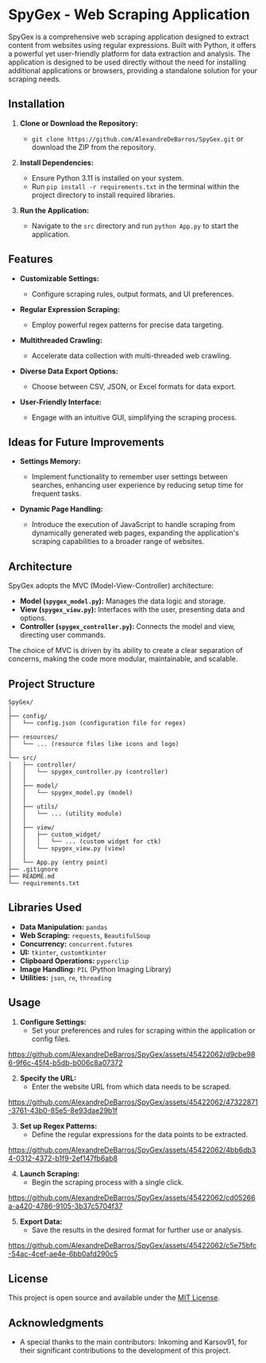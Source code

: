 # SpyGex - Web Scraping Application 

SpyGex is a comprehensive web scraping application designed to extract content from websites using regular expressions. Built with Python, it offers a powerful yet user-friendly platform for data extraction and analysis. The application is designed to be used directly without the need for installing additional applications or browsers, providing a standalone solution for your scraping needs.

## Installation

1. **Clone or Download the Repository:**
   - `git clone https://github.com/AlexandreDeBarros/SpyGex.git` or download the ZIP from the repository.

2. **Install Dependencies:**
   - Ensure Python 3.11 is installed on your system.
   - Run `pip install -r requirements.txt` in the terminal within the project directory to install required libraries.

3. **Run the Application:**
   - Navigate to the `src` directory and run `python App.py` to start the application.

## Features

- **Customizable Settings:**
  - Configure scraping rules, output formats, and UI preferences.
  
- **Regular Expression Scraping:**
  - Employ powerful regex patterns for precise data targeting.

- **Multithreaded Crawling:**
  - Accelerate data collection with multi-threaded web crawling.

- **Diverse Data Export Options:**
  - Choose between CSV, JSON, or Excel formats for data export.

- **User-Friendly Interface:**
  - Engage with an intuitive GUI, simplifying the scraping process.

## Ideas for Future Improvements

- **Settings Memory:**
  - Implement functionality to remember user settings between searches, enhancing user experience by reducing setup time for frequent tasks.

- **Dynamic Page Handling:**
  - Introduce the execution of JavaScript to handle scraping from dynamically generated web pages, expanding the application's scraping capabilities to a broader range of websites.

## Architecture

SpyGex adopts the MVC (Model-View-Controller) architecture:

- **Model (`spygex_model.py`):** Manages the data logic and storage.
- **View (`spygex_view.py`):** Interfaces with the user, presenting data and options.
- **Controller (`spygex_controller.py`):** Connects the model and view, directing user commands.

The choice of MVC is driven by its ability to create a clear separation of concerns, making the code more modular, maintainable, and scalable.

## Project Structure

```
SpyGex/
│
├── config/
│   └── config.json (configuration file for regex)
│
├── resources/
│   └── ... (resource files like icons and logo)
│
└── src/
│   ├── controller/
│   │   └── spygex_controller.py (controller)
│   │
│   ├── model/
│   │   └── spygex_model.py (model)
│   │
│   ├── utils/
│   │   └── ... (utility module)
│   │
│   ├── view/
│   │   ├── custom_widget/
│   │   │   └── ... (custom widget for ctk)
│   │   └── spygex_view.py (view)
│   │
│   └── App.py (entry point)
├── .gitignore
├── README.md
└── requirements.txt
```

## Libraries Used

- **Data Manipulation:** `pandas`
- **Web Scraping:** `requests`, `BeautifulSoup`
- **Concurrency:** `concurrent.futures`
- **UI:** `tkinter`, `customtkinter`
- **Clipboard Operations:** `pyperclip`
- **Image Handling:** `PIL` (Python Imaging Library)
- **Utilities:** `json`, `re`, `threading`

## Usage

1. **Configure Settings:**
   - Set your preferences and rules for scraping within the application or config files.

https://github.com/AlexandreDeBarros/SpyGex/assets/45422062/d9cbe986-9f6c-45f4-b5db-b006c8a07372

2. **Specify the URL:**
   - Enter the website URL from which data needs to be scraped.

https://github.com/AlexandreDeBarros/SpyGex/assets/45422062/47322871-3761-43b0-85e5-8e93dae29b1f

3. **Set up Regex Patterns:**
   - Define the regular expressions for the data points to be extracted.

https://github.com/AlexandreDeBarros/SpyGex/assets/45422062/4bb6db34-0312-4372-b1f9-2ef147fb6ab8

4. **Launch Scraping:**
   - Begin the scraping process with a single click.

https://github.com/AlexandreDeBarros/SpyGex/assets/45422062/cd05266a-a420-4786-9105-3b37c5704f37

5. **Export Data:**
   - Save the results in the desired format for further use or analysis.

https://github.com/AlexandreDeBarros/SpyGex/assets/45422062/c5e75bfc-54ac-4cef-ae4e-6bb0afd290c5

## License

This project is open source and available under the [MIT License](LICENSE).

## Acknowledgments

- A special thanks to the main contributors: Inkoming and Karsov91, for their significant contributions to the development of this project.

